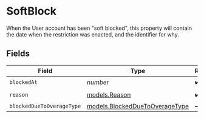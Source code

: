 # SoftBlock

When the User account has been "soft blocked", this property will contain the date when the restriction was enacted, and the identifier for why.


## Fields

| Field                                                                  | Type                                                                   | Required                                                               | Description                                                            |
| ---------------------------------------------------------------------- | ---------------------------------------------------------------------- | ---------------------------------------------------------------------- | ---------------------------------------------------------------------- |
| `blockedAt`                                                            | *number*                                                               | :heavy_check_mark:                                                     | N/A                                                                    |
| `reason`                                                               | [models.Reason](../models/reason.md)                                   | :heavy_check_mark:                                                     | N/A                                                                    |
| `blockedDueToOverageType`                                              | [models.BlockedDueToOverageType](../models/blockedduetooveragetype.md) | :heavy_minus_sign:                                                     | N/A                                                                    |